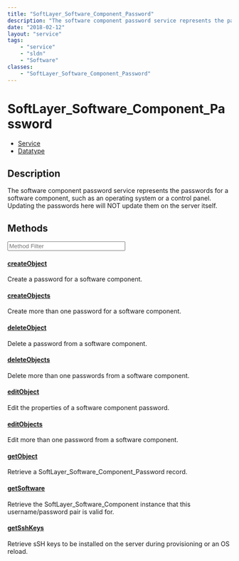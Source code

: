 ```yaml
---
title: "SoftLayer_Software_Component_Password"
description: "The software component password service represents the passwords for a software component, such as an operating system o... "
date: "2018-02-12"
layout: "service"
tags:
    - "service"
    - "sldn"
    - "Software"
classes:
    - "SoftLayer_Software_Component_Password"
---
```

# SoftLayer_Software_Component_Password
<div id='service-datatype'>
    <ul id='sldn-reference-tabs'>
    <li id='service'> <a href='/reference/services/SoftLayer_Software_Component_Password' >Service</a></li>    <li id='datatype'> <a href='/reference/datatypes/SoftLayer_Software_Component_Password' >Datatype</a></li>
    </ul>
</div>

## Description


The software component password service represents the passwords for a software component, such as an operating system or a control panel. Updating the passwords here will NOT update them on the server itself. 



        
<div id="properties" class="content service-content">

## Methods

<div class="view-filters">
    <div class="clearfix">
        <div class="search-input-box">
            <input placeholder="Method Filter" onkeyup="titleSearch(inputId='edit-combine', divId='method-div', elementClass='method-row')" 
                type="text" id="edit-combine" value="" size="30" maxlength="128" class="form-text">
        </div>
    </div>
</div>

<div id="method-div">

<div class="method-row">

#### [createObject](/reference/services/SoftLayer_Software_Component_Password/createObject)
Create a password for a software component.

</div>

<div class="method-row">

#### [createObjects](/reference/services/SoftLayer_Software_Component_Password/createObjects)
Create more than one password for a software component.

</div>

<div class="method-row">

#### [deleteObject](/reference/services/SoftLayer_Software_Component_Password/deleteObject)
Delete a password from a software component.

</div>

<div class="method-row">

#### [deleteObjects](/reference/services/SoftLayer_Software_Component_Password/deleteObjects)
Delete more than one passwords from a software component.

</div>

<div class="method-row">

#### [editObject](/reference/services/SoftLayer_Software_Component_Password/editObject)
Edit the properties of a software component password.

</div>

<div class="method-row">

#### [editObjects](/reference/services/SoftLayer_Software_Component_Password/editObjects)
Edit more than one password from a software component.

</div>

<div class="method-row">

#### [getObject](/reference/services/SoftLayer_Software_Component_Password/getObject)
Retrieve a SoftLayer_Software_Component_Password record.

</div>

<div class="method-row">

#### [getSoftware](/reference/services/SoftLayer_Software_Component_Password/getSoftware)
Retrieve the SoftLayer_Software_Component instance that this username/password pair is valid for.

</div>

<div class="method-row">

#### [getSshKeys](/reference/services/SoftLayer_Software_Component_Password/getSshKeys)
Retrieve sSH keys to be installed on the server during provisioning or an OS reload.

</div>
</div>

</div>

